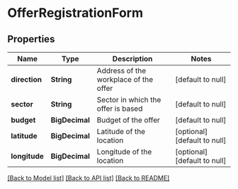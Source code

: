 # OfferRegistrationForm
## Properties

Name | Type | Description | Notes
------------ | ------------- | ------------- | -------------
**direction** | **String** | Address of the workplace of the offer | [default to null]
**sector** | **String** | Sector in which the offer is based | [default to null]
**budget** | **BigDecimal** | Budget of the offer | [default to null]
**latitude** | **BigDecimal** | Latitude of the location | [optional] [default to null]
**longitude** | **BigDecimal** | Longitude of the location | [optional] [default to null]

[[Back to Model list]](../README.md#documentation-for-models) [[Back to API list]](../README.md#documentation-for-api-endpoints) [[Back to README]](../README.md)


